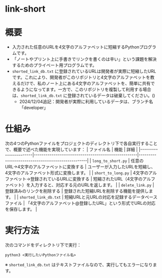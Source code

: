 # link-short

# 概要
- 入力された任意のURLを4文字のアルファベットに短縮するPythonプログラムです。
- 「ノートやプリント上に手書きでリンクを書くのは辛い」という課題を解決するためのプライベート用プログラムです。
- `shorted_link_db.txt` に登録されているURLは開発者が実際に短縮したURLです。これにより、開発者がこのリポジトリと4文字のアルファベットを教えるだけで、私のノート上にある4文字のアルファベットを、簡単に共有できるようになってます。一方で、このリポジトリを複製して利用する場合は、`shorted_link_db.txt` に登録されているデータは破棄してください。()
  - 2024/12/04追記：開発者が実際に利用しているデータは、ブランチ名「developer」

# 仕組み
次の4つのPythonファイルをプロジェクトのディレクトリ下で各自実行することで、概要で述べた機能を実現しています：
| ファイル名            | 機能                                                | 詳細                                              |
|-----------------------|-----------------------------------------------------|---------------------------------------------------|
| `long_to_short.py`     | 任意のURL→4文字のアルファベットに変換する           | ユーザーが入力したURLを短縮し、4文字のアルファベット形式に変換します。 |
| `short_to_long.py`     | 4文字のアルファベット→登録されているURLに変換する   | 短縮されたURL（4文字のアルファベット）を入力すると、対応する元のURLを返します。 |
| `delete_link.py`       | 登録済みのリンクを削除する                          | 登録された短縮URLを削除する機能を提供します。      |
| `shorted_link_db.txt`  | 短縮URLと元URLの対応を記録するデータベースファイル   | 「4文字のアルファベット@登録したURL」という形式でURLの対応を保存します。 |


# 実行方法
次のコマンドをディレクトリ下で実行：
```
python3 <実行したいPythonファイル名>
```
※ `shorted_link_db.txt` はテキストファイルなので、実行してもエラーになります。
